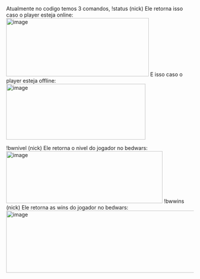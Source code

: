 Atualmente no codigo temos 3 comandos, 
  !status (nick)
Ele retorna isso caso o player esteja online: <img width="383" height="157" alt="image" src="https://github.com/user-attachments/assets/9dd47528-71a4-4d35-a81a-6c4e8e84c8b5" />
E isso caso o player esteja offline: <img width="374" height="150" alt="image" src="https://github.com/user-attachments/assets/47962e7c-7084-4f56-a827-0307a5421cbc" />

  !bwnivel (nick) 
Ele retorna o nivel do jogador no bedwars: <img width="420" height="140" alt="image" src="https://github.com/user-attachments/assets/783a6206-899b-412c-994c-d013a475453e" />
  !bwwins (nick)
Ele retorna as wins do jogador no bedwars: <img width="596" height="167" alt="image" src="https://github.com/user-attachments/assets/fbd737cd-01ce-477c-b896-5ceb1314547b" />
